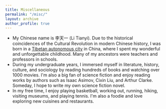 ```yaml
---
title: Miscellaneous
permalink: "/misc/"
layout: archive
author_profile: true
---
```

<!-- Google tag (gtag.js) -->
<script async src="https://www.googletagmanager.com/gtag/js?id=G-3E74C49H73"></script>
<script>
  window.dataLayer = window.dataLayer || [];
  function gtag(){dataLayer.push(arguments);}
  gtag('js', new Date());

  gtag('config', 'G-3E74C49H73');
</script>
<!--
{% include base_path %}
{% for post in site.teaching reversed %}
  {% include archive-single.html %}
{% endfor %}
-->

*  My Chinese name is 李天一 (Li Tianyi). Due to the historical coincidences of the Cultural Revolution in modern Chinese history, I was born in a [Tibetan autonomous city](https://en.wikipedia.org/wiki/Hezuo) in China, where I spent my wonderful and unforgettable childhood. Many of my ancestors were teachers and professors in schools. 
*  During my undergraduate years, I immersed myself in literature, history, culture, and sociology by reading hundreds of books and watching over 1000 movies. I'm also a big fan of science fiction and enjoy reading works by authors such as Isaac Asimov, Cixin Liu, and Arthur Clarke. Someday, I hope to write my own science fiction novel. 
*  In my free time, I enjoy playing basketball, working out, running, hiking, visiting museums, and playing tennis. I'm also a foodie and love exploring new cuisines and restaurants. 

<br/>
<script type='text/javascript' id='clustrmaps' src='//cdn.clustrmaps.com/map_v2.js?cl=ffffff&w=a&t=tt&d=mOLq8ml6_8GeJFfRaOGlKt1qOHfyBzpQU0YGiQEZeOA'></script>



  

